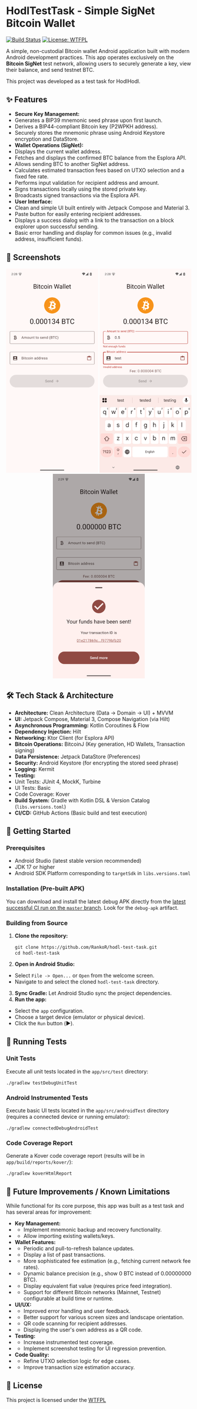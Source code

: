 # HodlTestTask - Simple SigNet Bitcoin Wallet

[![Build Status](https://github.com/RankoR/hodl-test-task/actions/workflows/android-ci.yml/badge.svg?branch=master)](https://github.com/RankoR/hodl-test-task/actions/workflows/android-ci.yml)
[![License: WTFPL](https://img.shields.io/badge/License-WTFPL-brightgreen.svg)](http://www.wtfpl.net/)

A simple, non-custodial Bitcoin wallet Android application built with modern Android development practices. This app
operates exclusively on the **Bitcoin SigNet** test network, allowing users to securely generate a key, view their
balance, and send testnet BTC.

This project was developed as a test task for HodlHodl.

## ✨ Features

* **Secure Key Management:**
* Generates a BIP39 mnemonic seed phrase upon first launch.
* Derives a BIP44-compliant Bitcoin key (P2WPKH address).
* Securely stores the mnemonic phrase using Android Keystore encryption and DataStore.
* **Wallet Operations (SigNet):**
* Displays the current wallet address.
* Fetches and displays the confirmed BTC balance from the Esplora API.
* Allows sending BTC to another SigNet address.
* Calculates estimated transaction fees based on UTXO selection and a fixed fee rate.
* Performs input validation for recipient address and amount.
* Signs transactions locally using the stored private key.
* Broadcasts signed transactions via the Esplora API.
* **User Interface:**
* Clean and simple UI built entirely with Jetpack Compose and Material 3.
* Paste button for easily entering recipient addresses.
* Displays a success dialog with a link to the transaction on a block explorer upon successful sending.
* Basic error handling and display for common issues (e.g., invalid address, insufficient funds).

## 📸 Screenshots

<p align="center">
  <img src="screenshots/1.png" width="250" alt="Main Screen - Empty">
  <img src="screenshots/2.png" width="250" alt="Main Screen - Filled">
  <img src="screenshots/3.png" width="250" alt="Success Dialog">
</p>

## 🛠️ Tech Stack & Architecture

* **Architecture:** Clean Architecture (Data -> Domain -> UI) + MVVM
* **UI:** Jetpack Compose, Material 3, Compose Navigation (via Hilt)
* **Asynchronous Programming:** Kotlin Coroutines & Flow
* **Dependency Injection:** Hilt
* **Networking:** Ktor Client (for Esplora API)
* **Bitcoin Operations:** BitcoinJ (Key generation, HD Wallets, Transaction signing)
* **Data Persistence:** Jetpack DataStore (Preferences)
* **Security:** Android Keystore (for encrypting the stored seed phrase)
* **Logging:** Kermit
* **Testing:**
* Unit Tests: JUnit 4, MockK, Turbine
* UI Tests: Basic
* Code Coverage: Kover
* **Build System:** Gradle with Kotlin DSL & Version Catalog (`libs.versions.toml`)
* **CI/CD:** GitHub Actions (Basic build and test execution)

## 🚀 Getting Started

### Prerequisites

* Android Studio (latest stable version recommended)
* JDK 17 or higher
* Android SDK Platform corresponding to `targetSdk` in `libs.versions.toml`

### Installation (Pre-built APK)

You can download and install the latest debug APK directly from the [latest successful CI run on the
`master` branch](https://github.com/RankoR/hodl-test-task/actions?query=is%3Asuccess+branch%3Amaster++). Look for the
`debug-apk` artifact.

### Building from Source

1. **Clone the repository:**
   ```shell
   git clone https://github.com/RankoR/hodl-test-task.git
   cd hodl-test-task
   ```
2. **Open in Android Studio:**

* Select `File -> Open...` or `Open` from the welcome screen.
* Navigate to and select the cloned `hodl-test-task` directory.

3. **Sync Gradle:** Let Android Studio sync the project dependencies.
4. **Run the app:**

* Select the `app` configuration.
* Choose a target device (emulator or physical device).
* Click the `Run` button (▶️).

## 🧪 Running Tests

### Unit Tests

Execute all unit tests located in the `app/src/test` directory:

```shell
./gradlew testDebugUnitTest
```

### Android Instrumented Tests

Execute basic UI tests located in the `app/src/androidTest` directory (requires a connected device or running emulator):

```shell
./gradlew connectedDebugAndroidTest
```

### Code Coverage Report

Generate a Kover code coverage report (results will be in `app/build/reports/kover/`):

```shell
./gradlew koverHtmlReport
```

## 🚧 Future Improvements / Known Limitations

While functional for its core purpose, this app was built as a test task and has several areas for improvement:

- **Key Management:**
- - Implement mnemonic backup and recovery functionality.
- - Allow importing existing wallets/keys.
- **Wallet Features:**
- - Periodic and pull-to-refresh balance updates.
- - Display a list of past transactions.
- - More sophisticated fee estimation (e.g., fetching current network fee rates).
- - Dynamic balance precision (e.g., show 0 BTC instead of 0.00000000 BTC).
- - Display equivalent fiat value (requires price feed integration).
- - Support for different Bitcoin networks (Mainnet, Testnet) configurable at build time or runtime.
- **UI/UX:**
- - Improved error handling and user feedback.
- - Better support for various screen sizes and landscape orientation.
- - QR code scanning for recipient addresses.
- - Displaying the user's own address as a QR code.
- **Testing:**
- - Increase instrumented test coverage.
- - Implement screenshot testing for UI regression prevention.
- **Code Quality:**
- - Refine UTXO selection logic for edge cases.
- - Improve transaction size estimation accuracy.

## 📄 License

This project is licensed under the [WTFPL](http://www.wtfpl.net/)